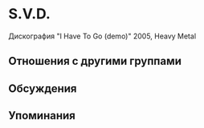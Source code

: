 # S.V.D.

Дискография
"I Have To Go (demo)" 2005, Heavy Metal

## Отношения с другими группами


## Обсуждения


## Упоминания

